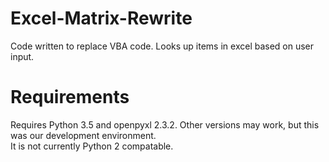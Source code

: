 # Excel-Matrix-Rewrite
Code written to replace VBA code.  Looks up items in excel based on user input.
# Requirements
Requires Python 3.5 and openpyxl 2.3.2.  Other versions may work, but this was our development environment.  
It is not currently Python 2 compatable.
